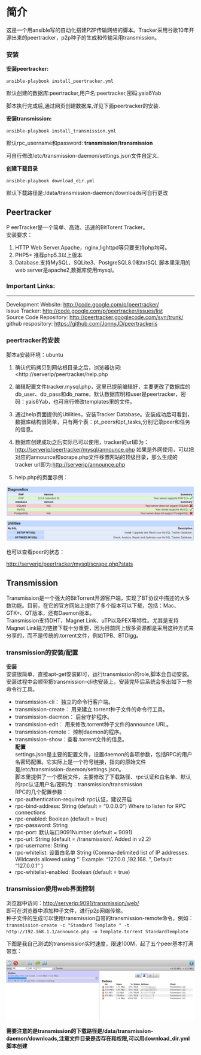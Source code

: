 # 简介
这是一个用ansible写的自动化搭建P2P传输网络的脚本。Tracker采用谷歌10年开源出来的peertracker，p2p种子的生成和传输采用transmission。


### 安装


**安装peertracker:**

`ansible-playbook install_peertracker.yml`

默认创建的数据库:peertracker,用户名:peertracker,密码:yais6Yab

脚本执行完成后,通过网页创建数据库,详见下面peertracker的安装.

**安装transmission:**

`ansible-playbook install_transmission.yml`

默认rpc_username和password: **transmission/transmission** 

可自行修改/etc/transmission-daemon/settings.json文件自定义.


**创建下载目录**

`ansible-playbook download_dir.yml`

默认下载路径是:/data/transmission-daemon/downloads可自行更改

## Peertracker
P   eerTracker是一个简单、高效、迅速的BitTorent Tracker。  
安装要求：  
1. HTTP Web Server.Apache，nginx,lighttpd等只要支持php均可。  
2. PHP5+ 推荐php5.3以上版本  
3. Database.支持MySQL、SQLite3、PostgreSQL8.0和txtSQL 
脚本里采用的web server是apache2,数据库使用mysql。   


### Important Links:
---
Development Website: <http://code.google.com/p/peertracker/>  
Issue Tracker: <http://code.google.com/p/peertracker/issues/list>  
Source Code Repository: <http://peertracker.googlecode.com/svn/trunk/>  
github respository: <https://github.com/JonnyJD/peertrackeris>  

### **peertracker的安装**
脚本a安装环境：ubuntu  
1. 确认代码拷贝到网站根目录之后，浏览器访问: <http://serverip/peertracker/help.php    
2. 编辑配置文件tracker.mysql.php，这里已提前编辑好，主要更改了数据库的db_user、db_pass和db_name，默认数据库明和user是peertracker，密码：yais6Yab，也可自行修改templates里的文件。
  
3. 通过help页面提供的Utilities，安装Tracker Database。安装成功后可看到，数据库结构很简单，只有两个表：pt_peers和pt_tasks,分别记录peer和任务的信息。
  
4. 数据库创建成功之后实际已可以使用，tracker的url即为：<http://serverip/peertracker/mysql/announce.php> 如果是外网使用，可以把对应的announce和scrape.php文件移置网站的顶级目录，那么生成的tracker url即为:<http://serverip/announce.php>
   
5. help.php的页面示例：


![help.php](https://github.com/xujpxm/picture/blob/master/peertracker_help.png?raw=true>)  

也可以查看peer的状态：

<http://serverip/peertracker/mysql/scrape.php?stats>


 
## **Transmission**
  Transmission是一个强大的BitTorrent开源客户端，实现了BT协议中描述的大多数功能。目前，在它的官方网站上提供了多个版本可以下载，包括：Mac、GTK+、QT版本，还有Daemon版本。  
  Transmission支持DHT、Magnet Link、uTP以及PEX等特性。尤其是支持Magnet Link磁力链接下载十分重要，因为目前网上很多资源都是采用这种方式来分享的，而不是传统的.torrent文件，例如TPB、BTDigg。  




### **transmission的安装/配置**  
**安装**    
安装很简单，直接apt-get安装即可，运行transmission的role,脚本会自动安装。  
安装过程中会顺带把transmission-cli也安装上，安装完毕后系统会多出如下一些命令行工具。 
* transmission-cli： 独立的命令行客户端。  
* transmission-create： 用来建立.torrent种子文件的命令行工具。  
* transmission-daemon： 后台守护程序。  
* transmission-edit： 用来修改.torrent种子文件的announce URL。  
* transmission-remote： 控制daemon的程序。  
* transmission-show：查看.torrent文件的信息。  
**配置**  
settings.json是主要的配置文件，设置daemon的各项参数，包括RPC的用户名密码配置。它实际上是一个符号链接，指向的原始文件是/etc/transmission-daemon/settings.json。  
脚本里提供了一个模板文件，主要修改了下载路径、rpc认证和白名单、默认的rpc认证用户名/密码为：transmission/transmission  
RPC的几个配置参数：  
* rpc-authentication-required: rpc认证，建议开启  
* rpc-bind-address: String (default = “0.0.0.0”) Where to listen for RPC connections  
* rpc-enabled: Boolean (default = true)  
* rpc-password: String  
* rpc-port: 默认端口9091Number (default = 9091)  
* rpc-url: String (default = /transmission/. Added in v2.2)  
* rpc-username: String  
* rpc-whitelist: 设置白名单 String (Comma-delimited list of IP addresses. Wildcards allowed using ‘‘. Example: “127.0.0.,192.168..“, Default: “127.0.0.1” )  
* rpc-whitelist-enabled: Boolean (default = true)  

### **transmission使用web界面控制**
浏览器中访问：<http://serverip:9091/transmission/web/>  
即可在浏览器中添加种子文件，进行p2p网络传输。  
种子文件的生成可以使用transmission自带的transmission-remote命令，例如：  
`transmission-create -c "Standard Template " -t http://192.168.1.1/announce.php -o Template.torrent StandardTemplate`
 
 
下图是我自己测试的transmission实时速度，限速100M，起了五个peer基本打满带宽：  


![speed](https://github.com/xujpxm/picture/blob/master/peer.png?raw=true)  

**需要注意的是transmission的下载路径是/data/transmission-daemon/downloads,注意文件目录是否存在和权限,可以用download_dir.yml脚本创建**

